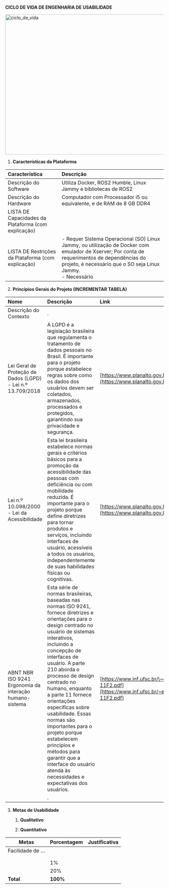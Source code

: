 **CICLO DE VIDA DE ENGENHARIA DE USABILIDADE**

<img width="611" height="444" alt="ciclo_de_vida" src="https://github.com/user-attachments/assets/cdeaf626-28d7-4149-9b2b-e39c1c08c58c" />


1. **Características da Plataforma**  
   

| Característica | Descrição |
| :---- | :---- |
| Descrição do Software | Utiliza Docker, ROS2 Humble, Linux Jammy e bibliotecas de ROS2 |
| Descrição do Hardware | Computador com Processador i5 ou equivalente, e de RAM de 8 GB DDR4 |
| LISTA DE Capacidades da Plataforma (com explicação) |  |
| LISTA DE Restrições da Plataforma (com explicação) | - Requer Sistema Operacional (SO) Linux Jammy, ou utilização de Docker com emulador de Xserver; Por conta de requerimentos de dependências do projeto, é necessário que o SO seja Linux Jammy.<br>- Necessário  |

2. **Princípios Gerais do Projeto (INCREMENTAR TABELA)**     

| Nome | Descrição | Link |
| :---- | :---- | :---- |
| Descrição do Contexto | .  |  |
| Lei Geral de Proteção de Dados (LGPD) \- Lei n.º 13.709/2018 | A LGPD é a legislação brasileira que regulamenta o tratamento de dados pessoais no Brasil. É importante para o projeto porque estabelece regras sobre como os dados dos usuários devem ser coletados, armazenados, processados e protegidos, garantindo sua privacidade e segurança. | [https://www.planalto.gov.br/ccivil\_03/\_ato2015-2018/2018/lei/l13709.htm](https://www.planalto.gov.br/ccivil_03/_ato2015-2018/2018/lei/l13709.htm) |
| Lei n.º 10.098/2000 \- Lei da Acessibilidade |  Esta lei brasileira estabelece normas gerais e critérios básicos para a promoção da acessibilidade das pessoas com deficiência ou com mobilidade reduzida. É importante para o projeto porque define diretrizes para tornar produtos e serviços, incluindo interfaces de usuário, acessíveis a todos os usuários, independentemente de suas habilidades físicas ou cognitivas. | [https://www.planalto.gov.br/ccivil\_03/leis/l10098.htm](https://www.planalto.gov.br/ccivil_03/leis/l10098.htm) |
| ABNT NBR ISO 9241 Ergonomia da interação humano-sistema |  Esta série de normas brasileiras, baseadas nas normas ISO 9241, fornece diretrizes e orientações para o design centrado no usuário de sistemas interativos, incluindo a concepção de interfaces de usuário. A parte 210 aborda o processo de design centrado no humano, enquanto a parte 11 fornece orientações específicas sobre usabilidade. Essas normas são importantes para o projeto porque estabelecem princípios e métodos para garantir que a interface do usuário atenda às necessidades e expectativas dos usuários. | [https://www.inf.ufsc.br/\~edla.ramos/ine5624/\_Walter/Normas/Parte%2011/iso9241-11F2.pdf](https://www.inf.ufsc.br/~edla.ramos/ine5624/_Walter/Normas/Parte%2011/iso9241-11F2.pdf) |
|  | . |  |

   

3. **Metas de Usabilidade**

   1. **Qualitativo**

    


   2. **Quantitativo**  
    
| Metas | Porcentagem | Justificativa |
| ----- | :---- | :---- |
| Facilidade de … |  |  |
|  |  |  |
|  |  |  |
|  | 1% |  |
|  | 20% |  |
| **Total** | **100%** |  |


